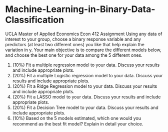 # Machine-Learning-in-Binary-Data-Classification
UCLA Master of Applied Economics Econ 412 Assignment
Using any data of interest to your group, choose a binary response variable and any predictors (at least two different ones) you like that help explain the variation in y. Your main objective is to compare the different models below, and choose the best one for your data among the 5 different ones.
1. (10%) Fit a multiple regression model to your data. Discuss your results and include appropriate plots.
2. (20%) Fit a multiple Logistic regression model to your data. Discuss your results and include appropriate plots.
3. (20%) Fit a Ridge Regression model to your data. Discuss your results and include appropriate plots.
4. (20%) Fit a LASSO model to your data. Discuss your results and include appropriate plots.
5. (20%) Fit a Decision Tree model to your data. Discuss your results and include appropriate plots.
6. (10%) Based on the 5 models estimated, which one would you recommend as the best ﬁt model? Explain in detail your choice.
